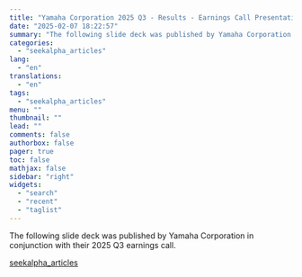 ```yaml
---
title: "Yamaha Corporation 2025 Q3 - Results - Earnings Call Presentation"
date: "2025-02-07 18:22:57"
summary: "The following slide deck was published by Yamaha Corporation in conjunction with their 2025 Q3 earnings call."
categories:
  - "seekalpha_articles"
lang:
  - "en"
translations:
  - "en"
tags:
  - "seekalpha_articles"
menu: ""
thumbnail: ""
lead: ""
comments: false
authorbox: false
pager: true
toc: false
mathjax: false
sidebar: "right"
widgets:
  - "search"
  - "recent"
  - "taglist"
---
```


The following slide deck was published by Yamaha Corporation in conjunction with their 2025 Q3 earnings call.

[seekalpha_articles](https://seekingalpha.com/article/4756101-yamaha-corporation-2025-q3-results-earnings-call-presentation)
